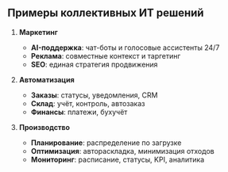 ## **Примеры коллективных ИТ решений**

1. **Маркетинг**
   - **AI-поддержка**: чат-боты и голосовые ассистенты 24/7
   - **Реклама**: совместные контекст и таргетинг
   - **SEO**: единая стратегия продвижения

2. **Автоматизация**
   - **Заказы**: статусы, уведомления, CRM
   - **Склад**: учёт, контроль, автозаказ
   - **Финансы**: платежи, бухучёт

3. **Производство**
   - **Планирование**: распределение по загрузке
   - **Оптимизация**: автораскладка, минимизация отходов
   - **Мониторинг**: расписание, статусы, KPI, аналитика